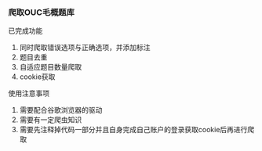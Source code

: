 ### 爬取OUC毛概题库

已完成功能

1. 同时爬取错误选项与正确选项，并添加标注
2. 题目去重
3. 自适应题目数量爬取
4. cookie获取

使用注意事项

1. 需要配合谷歌浏览器的驱动
2. 需要有一定爬虫知识
3. 需要先注释掉代码一部分并且自身完成自己账户的登录获取cookie后再进行爬取
